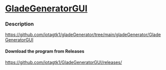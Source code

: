 # [GladeGeneratorGUI](https://github.com/iotagtk1/gladeGenerator/tree/main/gladeGenerator/GladeGeneratorGUI)

### Description
https://github.com/iotagtk1/gladeGenerator/tree/main/gladeGenerator/GladeGeneratorGUI


#### Download the program from Releases

https://github.com/iotagtk1/GladeGeneratorGUI/releases/
